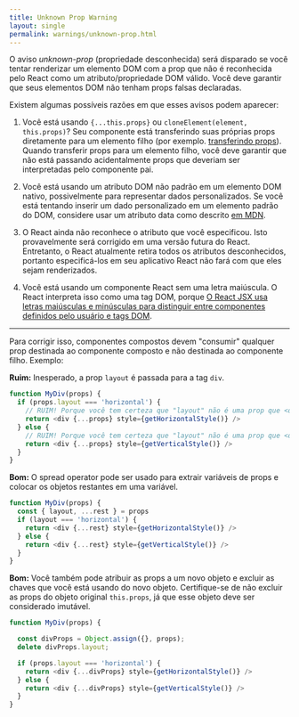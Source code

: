 ```yaml
---
title: Unknown Prop Warning
layout: single
permalink: warnings/unknown-prop.html
---
```

O aviso _unknown-prop_ (propriedade desconhecida) será disparado se você tentar renderizar um elemento DOM com a prop que não é reconhecida pelo React como um atributo/propriedade DOM válido. Você deve garantir que seus elementos DOM não tenham props falsas declaradas.

Existem algumas possíveis razões em que esses avisos podem aparecer:



1. Você está usando `{...this.props}` ou `cloneElement(element, this.props)`? Seu componente está transferindo suas próprias props diretamente para um elemento filho (por exemplo. [transferindo props](/docs/transferring-props.html)). Quando transferir props para um elemento filho, você deve garantir que não está passando acidentalmente props que deveriam ser interpretadas pelo componente pai.

2. Você está usando um atributo DOM não padrão em um elemento DOM nativo, possivelmente para representar dados personalizados. Se você está tentando inserir um dado personalizado em um elemento padrão do DOM, considere usar um atributo data como descrito [em MDN](https://developer.mozilla.org/pt-BR/docs/Web/Guide/HTML/Using_data_attributes).


3. O React ainda não reconhece o atributo que você especificou. Isto provavelmente será corrigido em uma versão futura do React. Entretanto, o React atualmente retira todos os atributos desconhecidos, portanto especificá-los em seu aplicativo React não fará com que eles sejam renderizados.

4. Você está usando um componente React sem uma letra maiúscula. O React interpreta isso como uma tag DOM, porque [O React JSX usa letras maiúsculas e minúsculas para distinguir entre componentes definidos pelo usuário e tags DOM](/docs/jsx-in-depth.html#user-defined-components-must-be-capitalized).

---

Para corrigir isso, componentes compostos devem "consumir" qualquer prop destinada ao componente composto e não destinada ao componente filho. 
Exemplo:

**Ruim:** Inesperado, a prop `layout` é passada para a tag `div`.

```js
function MyDiv(props) {
  if (props.layout === 'horizontal') {
    // RUIM! Porque você tem certeza que "layout" não é uma prop que <div> entenda.
    return <div {...props} style={getHorizontalStyle()} />
  } else {
    // RUIM! Porque você tem certeza que "layout" não é uma prop que <div> entenda.
    return <div {...props} style={getVerticalStyle()} />
  }
}
```

**Bom:** O spread operator pode ser usado para extrair variáveis ​​de props e colocar os objetos restantes em uma variável.

```js
function MyDiv(props) {
  const { layout, ...rest } = props
  if (layout === 'horizontal') {
    return <div {...rest} style={getHorizontalStyle()} />
  } else {
    return <div {...rest} style={getVerticalStyle()} />
  }
}
```

**Bom:** Você também pode atribuir as props a um novo objeto e excluir as chaves que você está usando do novo objeto. Certifique-se de não excluir as props do objeto original `this.props`, já que esse objeto deve ser considerado imutável.

```js
function MyDiv(props) {

  const divProps = Object.assign({}, props);
  delete divProps.layout;

  if (props.layout === 'horizontal') {
    return <div {...divProps} style={getHorizontalStyle()} />
  } else {
    return <div {...divProps} style={getVerticalStyle()} />
  }
}
```

